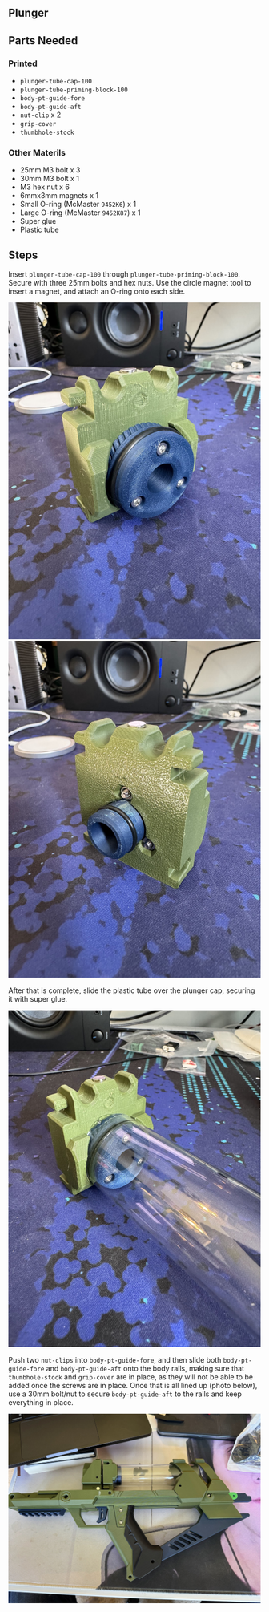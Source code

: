 ## Plunger

## Parts Needed

### Printed

* `plunger-tube-cap-100`
* `plunger-tube-priming-block-100`
* `body-pt-guide-fore`
* `body-pt-guide-aft`
* `nut-clip` x 2
* `grip-cover`
* `thumbhole-stock`

### Other Materils

* 25mm M3 bolt x 3
* 30mm M3 bolt x 1
* M3 hex nut x 6
* 6mmx3mm magnets x 1
* Small O-ring (McMaster `9452K6`) x 1
* Large O-ring (McMaster `9452K87`) x 1
* Super glue
* Plastic tube

## Steps

Insert `plunger-tube-cap-100` through `plunger-tube-priming-block-100`. Secure with three 25mm bolts and hex nuts. Use the circle magnet tool to insert a magnet, and attach an O-ring onto each side.

![](../img/03/00.jpg)
![](../img/03/01.jpg)

After that is complete, slide the plastic tube over the plunger cap, securing it with super glue.

![](../img/03/02.jpg)

Push two `nut-clips` into `body-pt-guide-fore`, and then slide both `body-pt-guide-fore` and `body-pt-guide-aft` onto the body rails, making sure that `thumbhole-stock` and `grip-cover` are in place, as they will not be able to be added once the screws are in place. Once that is all lined up (photo below), use a 30mm bolt/nut to secure `body-pt-guide-aft` to the rails and keep everything in place.

![](../img/03/03.jpg)